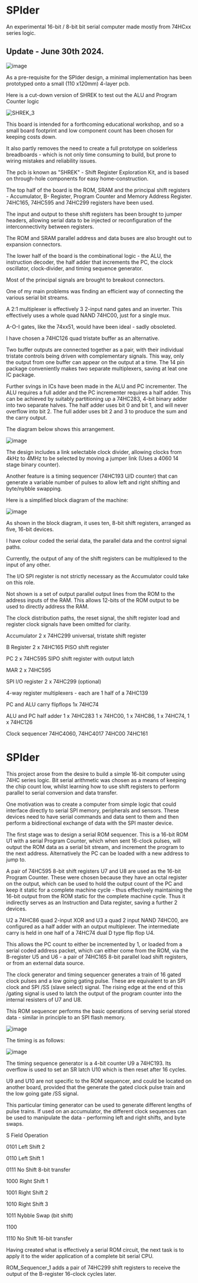 # SPIder

An experimental 16-bit / 8-bit bit serial computer made mostly from 74HCxx series logic.



## Update - June 30th 2024.

![image](https://github.com/monsonite/SPIder-II/assets/758847/303b990e-030c-4b52-9e08-fb392828ea4d)


As a pre-requisite for the SPIder design, a minimal implementation has been prototyped onto a small (110 x120mm) 4-layer pcb.

Here is a cut-down version of SHREK to test out the ALU and Program Counter logic 

![SHREK_3](https://github.com/monsonite/SPIder-II/assets/758847/021067b9-463b-483c-8257-8ac56ac08eb7)


This board is intended for a forthcoming educational workshop, and so a small board footprint and low component count has been chosen for keeping costs down.

It also partly removes the need to create a full prototype on solderless breadboards - which is not only time consuming to build, but prone to wiring mistakes and reliability issues.

The pcb is known as "SHREK"  - Shift Register Exploration Kit, and is based on through-hole components for easy home-construction.

The top half of the board is the ROM, SRAM and the principal shift registers - Accumulator, B- Register, Program Counter and Memory Address Register. 74HC165, 74HC595 and 74HC299 registers have been used.


The input and output to these shift registers has been brought to jumper headers, allowing serial data to be injected or reconfiguration of the interconnectivity between registers.


The ROM and SRAM parallel address and data buses  are also brought out to expansion connectors.


The lower half of the board is the combinational logic - the ALU, the instruction decoder, the half adder that increments the PC, the clock oscillator, clock-divider, and timing sequence generator.


Most of the principal signals are brought to breakout connectors.


One of my main problems was finding an efficient way of connecting the various serial bit streams. 

A 2:1 multiplexer is effectively 3 2-input nand gates and an inverter. This effectively uses a whole quad NAND 74HC00, just for a single mux.


A-O-I gates, like the 74xx51, would have been ideal  - sadly obsoleted. 

I have chosen a 74HC126 quad tristate buffer as an alternative.

Two buffer outputs are connected together as a pair, with their individual tristate controls being driven with complementary signals. This way, only the output from one buffer can appear on the output at a time. The 14 pin package conveniently makes two separate multiplexers, saving at leat one IC package.

Further svings in ICs have been made in the ALU and PC incrementer. The ALU requires a full adder and the PC incrementer requires a half adder. This can be achieved by suitably partitioning up a 74HC283, 4-bit binary adder into two separate halves. The half adder uses bit 0 and bit 1, and will never overflow into bit 2. The full adder uses bit 2 and 3 to produce the sum and the carry output.

The diagram below shows this arrangement.

![image](https://github.com/monsonite/SPIder-II/assets/758847/1eb3a999-33ee-4883-94db-6ea3b7ed06d6)



The design includes a link selectable clock divider, allowing clocks from 4kHz to 4MHz to be selected by moving a jumper link (Uses a 4060 14 stage binary counter).


Another feature is a timing sequencer (74HC193 U/D counter) that can generate a variable number of pulses to allow left and right shifting and byte/nybble swapping.

Here is a simplified block diagram of the machine:

![image](https://github.com/monsonite/SPIder-II/assets/758847/8a3f34e4-f62f-4542-98aa-22704858f8c6)

As shown in the block diagram, it uses ten, 8-bit  shift registers, arranged as five, 16-bit devices.

I have colour coded the serial data, the parallel data and the control signal paths.

Currently, the output of any of the shift registers can be multiplexed to the input of any other.

The I/O SPI register is not strictly necessary as the Accumulator could take on this role.

Not shown is a set of output parallel output lines from the ROM to the address inputs of the RAM. This allows 12-bits of the ROM output to be used to directly address the RAM.

The clock distribution paths, the reset signal, the shift register load and register clock signals have been omitted for clarity.

Accumulator   2 x 74HC299 universal, tristate shift register

B Register  2 x 74HC165 PISO shift register

PC   2 x 74HC595  SIPO shift register with output latch

MAR 2 x 74HC595

SPI I/O register 2 x 74HC299 (optional)

4-way register multiplexers - each are 1 half of a 74HC139

PC and ALU carry flipflops   1x 74HC74

ALU and PC half adder 1 x 74HC283 1 x 74HC00, 1 x 74HC86, 1 x 74HC74, 1 x 74HC126

Clock sequencer  74HC4060, 74HC4017 74HC00 74HC161




# SPIder

This project arose from the desire to build a simple 16-bit computer using 74HC series logic. Bit serial arithmetic was chosen as a means of keeping the chip count low, whilst learning how to use shift registers to perform parallel to serial conversion and data transfer.

One motivation was to create a computer from simple logic that could interface directly to serial SPI memory, peripherals and sensors. These devices need to have serial commands and data sent to them and then perform a bidirectional exchange of data with the SPI master device.

The first stage was to design a serial ROM sequencer. This is a 16-bit ROM U1 with a serial Program Counter, which when sent 16-clock pulses, will output the ROM data as a serial bit stream, and increment the program to the next address. Alternatively the PC can be loaded with a new address to jump to.

A pair of 74HC595 8-bit shift registers U7 and U8 are used as the 16-bit Program Counter. These were chosen because they have an octal register on the output, which can be used to hold the output count of the PC and keep it static for a complete machine cycle - thus effectively maintaining the 16-bit output from the ROM static for the complete machine cycle. Thus it indirectly serves as an Instruction and Data register, saving a further 2 devices.
 
U2 a 74HC86 quad 2-input XOR and U3 a quad 2 input NAND 74HC00, are configured as a half adder with an output multiplexer. The intermediate carry is held in one half of a 74HC74 dual D type flip flop U4.

This allows the PC count to either be incremented by 1, or loaded from a serial coded address packet, which can either come from the ROM, via the B-register U5 and U6 - a pair of 74HC165 8-bit parallel load shift registers, or from an external data source. 

The clock generator and timing sequencer generates a train of 16 gated clock pulses and a low going gating pulse. These are equivalent to an SPI clock and SPI /SS (slave select) signal. The rising edge at the end of this /gating signal is used to latch the output of the program counter into the internal resisters of U7 and U8.

This ROM sequencer performs the basic operations of serving serial stored data - similar in principle to an SPI flash memory.

![image](https://github.com/monsonite/SPIder-II/assets/758847/88200822-e02a-4807-ad16-785b3f5cc2fc)


The timing is as follows:

![image](https://github.com/monsonite/SPIder-II/assets/758847/621c242a-80be-49d8-b5a2-0f32c4e78877)

The timing sequence generator is a 4-bit counter U9 a 74HC193. Its overflow is used to set an SR latch U10 which is then reset after 16 cycles.

U9 and U10 are not specific to the ROM sequencer, and could be located on another board, provided that the generate the gated clock pulse train and the low going gate /SS signal.

This particular timing generator can be used to generate different lengths of pulse trains. If used on an accumulator, the different clock sequences can be used to manipulate the data - performing left and right shifts, and byte swaps.

S Field  	Operation

0101	  Left Shift 2

0110	  Left Shift 1	

0111	  No Shift	8-bit transfer

1000	  Right Shift 1

1001	  Right Shift 2

1010	  Right Shift 3		

1011	  Nybble Swap (bit shift)

1100

1110	  No Shift 16-bit transfer


Having created what is effectively a serial ROM circuit, the next task is to apply it to the wider application of a complete bit serial CPU.


ROM_Sequencer_1 adds a pair of 74HC299 shift registers to receive the output of the B-register 16-clock cycles later.


